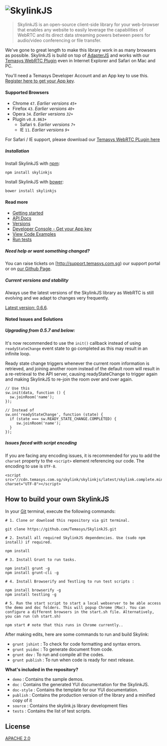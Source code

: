 # ![SkylinkJS](http://temasys.github.io/resources/img/skylinkjs.svg)
> SkylinkJS is an open-source client-side library for your web-browser that enables any website to easily leverage the capabilities of WebRTC and its direct data streaming powers between peers for audio/video conferencing or file transfer.

We've gone to great length to make this library work in as many browsers as possible. SkylinkJS is build on top of [AdapterJS](http://github.com/Temasys/AdapterJS) and works with our [Temasys WebRTC Plugin](http://skylink.io/plugin/) even in Internet Explorer and Safari on Mac and PC.

You'll need a Temasys Developer Account and an App key to use this. [Register here to get your App key](https://developer.temasys.com.sg).

#### Supported Browsers
- Chrome `47`. _Earlier versions `45+`_
- Firefox `43`. _Earlier versions `40+`_
- Opera `34`. _Earlier versions `32+`_
- Plugin `v0.8.863+`
  - Safari `9`. _Earlier versions `7+`_
  - IE `11`. _Earlier versions `9+`_

For Safari / IE support, please download our [Temasys WebRTC PLugin here](https://temasys.atlassian.net/wiki/display/TWPP/WebRTC+Plugins)

##### Installation
Install SkylinkJS with [npm](https://www.npmjs.com/):
```
npm install skylinkjs
```
Install SkylinkJS with [bower](http://bower.io/):
```
bower install skylinkjs
```


#### Read more
- [Getting started](http://temasys.github.io/how-to/2014/08/08/Getting_started_with_WebRTC_and_SkylinkJS/)
- [API Docs](http://cdn.temasys.com.sg/skylink/skylinkjs/latest/doc/classes/Skylink.html)
- [Versions](http://github.com/Temasys/SkylinkJS/releases)
- [Developer Console  - Get your App key](https://developer.temasys.com.sg)
- [View Code Examples](https://github.com/Temasys/SkylinkJS/tree/master/demo)
- [Run tests](https://github.com/Temasys/SkylinkJS/tree/master/tests)



##### Need help or want something changed?
You can raise tickets on [http://support.temasys.com.sg) our support portal or on [our Github Page](https://developer.temasys.com.sg/support).

##### Current versions and stability
Always use the latest versions of the SkylinkJS library as WebRTC is still evolving and we adapt to changes very frequently.

[Latest version: 0.6.6](https://github.com/Temasys/SkylinkJS/releases/tag/0.6.6).

#### Noted Issues and Solutions

##### Upgrading from 0.5.7 and below:
It's now recommended to use the `init()` callback instead of using `readyStateChange` event state to go completed as this may result in an infinite loop.

Ready state change triggers whenever the current room information is retrieved,  and joining another room instead of the default room will result in a re-retrieval to the API server, causing readyStateChange to trigger again and making SkylinkJS to re-join the room over and over again.
```
// Use this
sw.init(data, function () {
  sw.joinRoom('name');
});

// Instead of
sw.on('readyStateChange', function (state) {
  if (state === sw.READY_STATE_CHANGE.COMPLETED) {
     sw.joinRoom('name');
  }
});
```

##### Issues faced with script encoding
If you are facing any encoding issues, it is recommended for you to add the `charset` property to the `<script>` element referencing our code. The encoding to use is `UTF-8`.
```
<script src="//cdn.temasys.com.sg/skylink/skylinkjs/latest/skylink.complete.min.js" charset="UTF-8"></script>
```

## How to build your own SkylinkJS
In your [Git](http://git-scm.com/download) terminal, execute the following commands:
```
# 1. Clone or download this repository via git terminal.

git clone https://github.com/Temasys/SkylinkJS.git

# 2. Install all required SkylinkJS dependencies. Use (sudo npm install) if required.

npm install

# 3. Install Grunt to run tasks.

npm install grunt -g
npm install grunt-cli -g

# 4. Install Browserify and Testling to run test scripts :

npm install browserify -g
npm install testling -g

# 5. Run the start script to start a local webserver to be able access the demo and doc folders. This will popup Chrome (Mac). You can configure a different browsers in the start.sh file. Alternatively, you can run (sh start.sh)

npm start # note that this runs in Chrome currently..
```

After making edits, here are some commands to run and build Skylink:

- `grunt jshint` : To check for code formatting and syntax errors.
- `grunt yuidoc` : To generate document from code.
- `grunt dev` : To run and compile all the codes.
- `grunt publish` : To run when code is ready for next release.

__What's included in the repository?__

- `demo` : Contains the sample demos.
- `doc` : Contains the generated YUI documentation for the SkylinkJS.
- `doc-style` : Contains the template for our YUI documentation.
- `publish` : Contains the production version of the library and a minified copy of it
- `source` : Contains the skylink.js library development files
- `tests` : Contains the list of test scripts.


## License
[APACHE 2.0](http://www.apache.org/licenses/LICENSE-2.0.html)
